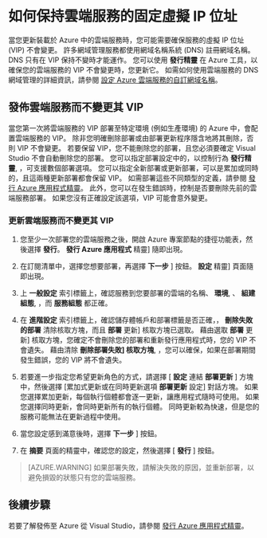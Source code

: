 <properties
   pageTitle="如何保持雲端服務的固定虛擬 IP 位址 | Microsoft Azure"
   description="了解如何確保 Azure 雲端服務的虛擬 IP 位址 (VIP) 不會變更。"
   services="visual-studio-online"
   documentationCenter="na"
   authors="TomArcher"
   manager="douge"
   editor="" />
<tags
   ms.service="multiple"
   ms.devlang="dotnet"
   ms.topic="article"
   ms.tgt_pltfrm="na"
   ms.workload="multiple"
   ms.date="09/08/2015"
   ms.author="tarcher" />

# 如何保持雲端服務的固定虛擬 IP 位址

當您更新裝載於 Azure 中的雲端服務時，您可能需要確保服務的虛擬 IP 位址 (VIP) 不會變更。 許多網域管理服務都使用網域名稱系統 (DNS) 註冊網域名稱。 DNS 只有在 VIP 保持不變時才能運作。 您可以使用 **發行精靈** 在 Azure 工具，以確保您的雲端服務的 VIP 不會變更時，您更新它。 如需如何使用雲端服務的 DNS 網域管理的詳細資訊，請參閱 [設定 Azure 雲端服務的自訂網域名稱](cloud-services-custom-domain-name.md)。

## 發佈雲端服務而不變更其 VIP

當您第一次將雲端服務的 VIP 部署至特定環境 (例如生產環境) 的 Azure 中，會配置雲端服務的 VIP。 除非您明確刪除部署或由部署更新程序隱含地將其刪除，否則 VIP 不會變更。 若要保留 VIP，您不能刪除您的部署，且您必須要確定 Visual Studio 不會自動刪除您的部署。 您可以指定部署設定中的，以控制行為 **發行精靈**, ，可支援數個部署選項。 您可以指定全新部署或更新部署，可以是累加或同時的，且這兩種更新部署都會保留 VIP。 如需部署這些不同類型的定義，請參閱 [發行 Azure 應用程式精靈](vs-azure-tools-publish-azure-application-wizard.md)。  此外，您可以在發生錯誤時，控制是否要刪除先前的雲端服務部署。 如果您沒有正確設定該選項，VIP 可能會意外變更。

### 更新雲端服務而不變更其 VIP

1. 您至少一次部署您的雲端服務之後，開啟 Azure 專案節點的捷徑功能表，然後選擇 **發行**。  **發行 Azure 應用程式** 精靈] 隨即出現。

1. 在訂閱清單中，選擇您想要部署，再選擇 **下一步** ] 按鈕。  **設定** 精靈] 頁面隨即出現。

1. 上 **一般設定** 索引標籤上，確認服務到您要部署的雲端的名稱、 **環境**, 、 **組建組態**, ，而 **服務組態** 都正確。

1. 在 **進階設定** 索引標籤上，確認儲存體帳戶和部署標籤是否正確，， **刪除失敗的部署** 清除核取方塊，而且 **部署** 更新] 核取方塊已選取。 藉由選取 **部署** 更新] 核取方塊，您確定不會刪除您的部署和重新發行應用程式時，您的 VIP 不會遺失。 藉由清除 **刪除部署失敗] 核取方塊**, ，您可以確保，如果在部署期間發生錯誤，您的 VIP 將不會遺失。

1. 若要進一步指定您希望更新角色的方式，請選擇 [  **設定** 連結 **部署更新** ] 方塊中，然後選擇 [累加式更新或在同時更新選項 **部署更新** 設定] 對話方塊。 如果您選擇累加更新，每個執行個體都會逐一更新，讓應用程式隨時可使用。 如果您選擇同時更新，會同時更新所有的執行個體。 同時更新較為快速，但是您的服務可能無法在更新過程中使用。

1. 當您設定感到滿意後時，選擇 **下一步** ] 按鈕。

1. 在 **摘要** 頁面的精靈中，確認您的設定，然後選擇 [ **發行** ] 按鈕。

  >[AZURE.WARNING] 如果部署失敗，請解決失敗的原因，並重新部署，以避免損毀的狀態只有您的雲端服務。

## 後續步驟

若要了解發佈至 Azure 從 Visual Studio，請參閱 [發行 Azure 應用程式精靈](vs-azure-tools-publish-azure-application-wizard.md)。


